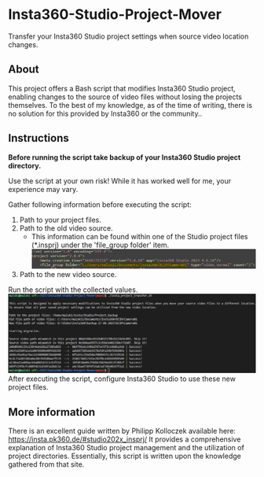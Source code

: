 # Insta360-Studio-Project-Mover
Transfer your Insta360 Studio project settings when source video location changes.

## About
This project offers a Bash script that modifies Insta360 Studio project, enabling changes to the source of video files without losing the projects themselves. To the best of my knowledge, as of the time of writing, there is no solution for this provided by Insta360 or the community..

## Instructions
**Before running the script take backup of your Insta360 Studio project directory.**

Use the script at your own risk! While it has worked well for me, your experience may vary.

Gather following information before executing the script:
1. Path to your project files.
2. Path to the old video source.
    - This information can be found within one of the Studio project files (*.insprj) under the 'file_group folder' item.
    ![Fetch source video path](images/source_video_path.png)
3. Path to the new video source.

Run the script with the collected values.
![Example of the script exection](images/Script_execution_example.png)
After executing the script, configure Insta360 Studio to use these new project files.

## More information
There is an excellent guide written by Philipp Kolloczek available here: https://insta.pk360.de/#studio202x_insprj/ It provides a comprehensive explanation of Insta360 Studio project management and the utilization of project directories. Essentially, this script is written upon the knowledge gathered from that site.